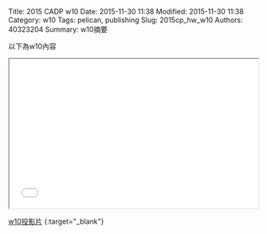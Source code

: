 Title: 2015 CADP w10
Date: 2015-11-30 11:38
Modified: 2015-11-30 11:38
Category: w10
Tags: pelican, publishing
Slug: 2015cp_hw_w10
Authors: 40323204
Summary: w10摘要

以下為w10內容

<iframe src="simplest9.html" width="500" height="300"></iframe>

[w10投影片](simplest9.html)
{:target="_blank"}

